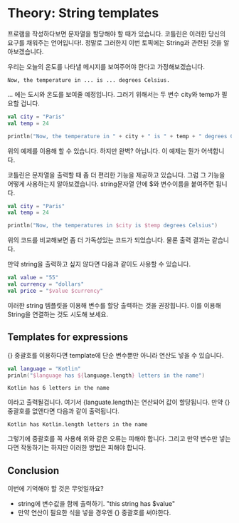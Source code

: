 # Theory: String templates

프로램을 작성하다보면 문자열을 할당해야 할 때가 있습니다. 코틀린은 이러한 당신의 요구를 채워주는 언어입니다!. 정말로 그러한지 이번 토픽에는 String과 관련된 것을 알아보겠습니다.

우리는 오늘의 온도를 나타낼 메시지를 보여주어야 한다고 가정해보겠습니다.

```text
Now, the temperature in ... is ... degrees Celsius.
```

... 에는 도시와 온도를 보여줄 예정입니다. 그러기 위해서는 두 변수 city와 temp가 필요할 겁니다.

```kotlin
val city = "Paris"
val temp = 24

println("Now, the temperature in " + city + " is " + temp + " degrees Celsisu")
```

위의 예제를 이용해 할 수 있습니다. 하지만 완벽? 아닙니다. 이 예제는 뭔가 어색합니다.

코틀린은 문자열을 출력할 때 좀 더 편리한 기능을 제공하고 있습니다. 그럼 그 기능을 어떻게 사용하는지 알아보겠습니다. string문자열 안에 $와 변수이름을 붙여주면 됩니다.

```kotlin
val city = "Paris"
val temp = 24

println("Now, the temperatures in $city is $temp degrees Celsius")
```

위의 코드를 비교해보면 좀 더 가독성있는 코드가 되었습니다. 물론 출력 결과는 같습니다.

만약 string을 출력하고 싶지 않다면 다음과 같이도 사용할 수 있습니다.

```kotlin
val value = "55"
val currency = "dollars"
val price = "$value $currency"
```

이러한 string 템플릿을 이용해 변수를 할당 출력하는 것을 권장힙니다. 이를 이용해 String을 연결하는 것도 시도해 보세요.

## Templates for expressions

{} 중괄호를 이용하다면 template에 단순 변수뿐만 아니라 연산도 넣을 수 있습니다.

```kotlin
val language = "Kotlin"
prinln("$language has ${language.length} letters in the name")
```

```text
Kotlin has 6 letters in the name
```

이라고 출력될겁니다. 여기서 {languate.length}는 연산되어 값이 할당됩니다. 만약 {} 중괄호를 없앤다면 다음과 같이 출력됩니다.

```text
Kotlin has Kotlin.length letters in the name
```

그렇기에 중괄호를 꼭 사용해 위와 같은 오류는 피해야 합니다. 그리고 만약 변수만 넣는다면 작동하기는 하지만 이러한 방법은 피해야 합니다.

## Conclusion

이번에 기억해야 할 것은 무엇일까요?

- string에 변수값을 함께 출력하기. "this string has $value"
- 만약  연산이 필요한 식을 넣을 경우엔 {} 중괄호를 써야한다.